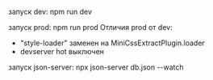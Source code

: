 запуск dev: npm run dev

запуск prod: npm run prod
Отличия prod от dev:
- "style-loader" заменен на MiniCssExtractPlugin.loader
- devserver hot выключен 

запуск json-server: npx json-server db.json --watch 
